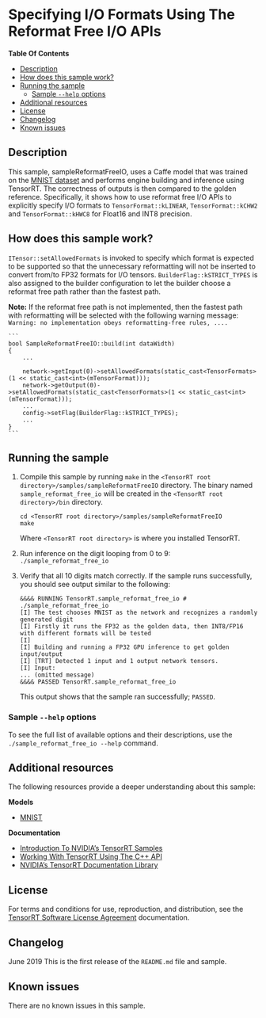 # Specifying I/O Formats Using The Reformat Free I/O APIs


**Table Of Contents**
- [Description](#description)
- [How does this sample work?](#how-does-this-sample-work)
- [Running the sample](#running-the-sample)
	* [Sample `--help` options](#sample---help-options)
- [Additional resources](#additional-resources)
- [License](#license)
- [Changelog](#changelog)
- [Known issues](#known-issues)

## Description

This sample, sampleReformatFreeIO, uses a Caffe model that was trained on the [MNIST dataset](https://github.com/NVIDIA/DIGITS/blob/master/docs/GettingStarted.md) and performs engine building and inference using TensorRT. The correctness of outputs is then compared to the golden reference. Specifically, it shows how to use reformat free I/O APIs to explicitly specify I/O formats to `TensorFormat::kLINEAR`, `TensorFormat::kCHW2` and `TensorFormat::kHWC8` for Float16 and INT8 precision.

## How does this sample work?

`ITensor::setAllowedFormats` is invoked to specify which format is expected to be supported so that the unnecessary reformatting will not be inserted to convert from/to FP32 formats for I/O tensors. `BuilderFlag::kSTRICT_TYPES` is also assigned to the builder configuration to let the builder choose a reformat free path rather than the fastest path.

**Note:** If the reformat free path is not implemented, then the fastest path with reformatting will be selected with the following warning message:
`Warning: no implementation obeys reformatting-free rules, ....`

	```
	bool SampleReformatFreeIO::build(int dataWidth)
	{
		...

		network->getInput(0)->setAllowedFormats(static_cast<TensorFormats>(1 << static_cast<int>(mTensorFormat)));
		network->getOutput(0)->setAllowedFormats(static_cast<TensorFormats>(1 << static_cast<int>(mTensorFormat)));
		...
		config->setFlag(BuilderFlag::kSTRICT_TYPES);
		...
	}
	```

## Running the sample

1.  Compile this sample by running `make` in the `<TensorRT root directory>/samples/sampleReformatFreeIO` directory. The binary named `sample_reformat_free_io` will be created in the `<TensorRT root directory>/bin` directory.
	```
	cd <TensorRT root directory>/samples/sampleReformatFreeIO
	make
	```

	Where `<TensorRT root directory>` is where you installed TensorRT.

2.  Run inference on the digit looping from 0 to 9:
    `./sample_reformat_free_io`

3.  Verify that all 10 digits match correctly. If the sample runs successfully, you should see output similar to the following:
	```
	&&&& RUNNING TensorRT.sample_reformat_free_io # ./sample_reformat_free_io
	[I] The test chooses MNIST as the network and recognizes a randomly generated digit
	[I] Firstly it runs the FP32 as the golden data, then INT8/FP16 with different formats will be tested
	[I]
	[I] Building and running a FP32 GPU inference to get golden input/output
	[I] [TRT] Detected 1 input and 1 output network tensors.
	[I] Input:
	... (omitted message)
	&&&& PASSED TensorRT.sample_reformat_free_io
	```
	This output shows that the sample ran successfully; `PASSED`.

### Sample `--help` options

To see the full list of available options and their descriptions, use the `./sample_reformat_free_io --help` command.

## Additional resources

The following resources provide a deeper understanding about this sample:

**Models**
- [MNIST](https://keras.io/datasets/#mnist-database-of-handwritten-digits)

**Documentation**
- [Introduction To NVIDIA’s TensorRT Samples](https://docs.nvidia.com/deeplearning/sdk/tensorrt-sample-support-guide/index.html#samples)
- [Working With TensorRT Using The C++ API](https://docs.nvidia.com/deeplearning/sdk/tensorrt-developer-guide/index.html#c_topics)
- [NVIDIA’s TensorRT Documentation Library](https://docs.nvidia.com/deeplearning/sdk/tensorrt-archived/index.html)

## License

For terms and conditions for use, reproduction, and distribution, see the [TensorRT Software License Agreement](https://docs.nvidia.com/deeplearning/sdk/tensorrt-sla/index.html) documentation.


## Changelog

June 2019
This is the first release of the `README.md` file and sample.


## Known issues

There are no known issues in this sample.
